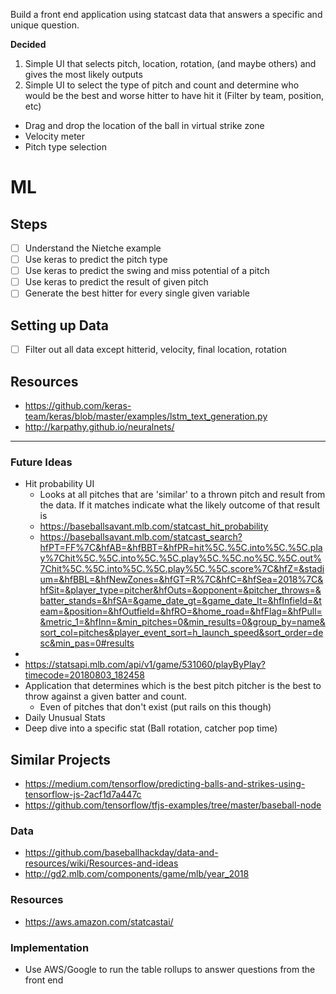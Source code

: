 Build a front end application using statcast data that answers a specific and unique question. 

**Decided**

1) Simple UI that selects pitch, location, rotation, (and maybe others) and gives the most likely outputs
2) Simple UI to select the type of pitch and count and determine who would be the best and worse hitter to have hit it (Filter by team, position, etc)
* Drag and drop the location of the ball in virtual strike zone
* Velocity meter
* Pitch type selection

# ML

## Steps
* [ ] Understand the Nietche example
* [ ] Use keras to predict the pitch type
* [ ] Use keras to predict the swing and miss potential of a pitch
* [ ] Use keras to predict the result of given pitch
* [ ] Generate the best hitter for every single given variable 

## Setting up Data
* [ ] Filter out all data except hitterid, velocity, final location, rotation
 
## Resources
* https://github.com/keras-team/keras/blob/master/examples/lstm_text_generation.py
* http://karpathy.github.io/neuralnets/

--------------------------------
### Future Ideas
* Hit probability UI
  * Looks at all pitches that are 'similar' to a thrown pitch and result from the data. If it matches indicate what the likely outcome of that result is
  * https://baseballsavant.mlb.com/statcast_hit_probability
  * https://baseballsavant.mlb.com/statcast_search?hfPT=FF%7C&hfAB=&hfBBT=&hfPR=hit%5C.%5C.into%5C.%5C.play%7Chit%5C.%5C.into%5C.%5C.play%5C.%5C.no%5C.%5C.out%7Chit%5C.%5C.into%5C.%5C.play%5C.%5C.score%7C&hfZ=&stadium=&hfBBL=&hfNewZones=&hfGT=R%7C&hfC=&hfSea=2018%7C&hfSit=&player_type=pitcher&hfOuts=&opponent=&pitcher_throws=&batter_stands=&hfSA=&game_date_gt=&game_date_lt=&hfInfield=&team=&position=&hfOutfield=&hfRO=&home_road=&hfFlag=&hfPull=&metric_1=&hfInn=&min_pitches=0&min_results=0&group_by=name&sort_col=pitches&player_event_sort=h_launch_speed&sort_order=desc&min_pas=0#results
* 
* https://statsapi.mlb.com/api/v1/game/531060/playByPlay?timecode=20180803_182458
* Application that determines which is the best pitch pitcher is the best to throw against a given batter and count. 
   * Even of pitches that don't exist (put rails on this though)
* Daily Unusual Stats 
* Deep dive into a specific stat (Ball rotation, catcher pop time)

## Similar Projects
* https://medium.com/tensorflow/predicting-balls-and-strikes-using-tensorflow-js-2acf1d7a447c
* https://github.com/tensorflow/tfjs-examples/tree/master/baseball-node

### Data
* https://github.com/baseballhackday/data-and-resources/wiki/Resources-and-ideas
* http://gd2.mlb.com/components/game/mlb/year_2018

### Resources
* https://aws.amazon.com/statcastai/

### Implementation
* Use AWS/Google to run the table rollups to answer questions from the front end

